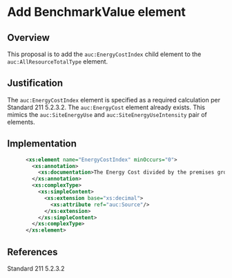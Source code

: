 # Add BenchmarkValue element

## Overview

This proposal is to add the `auc:EnergyCostIndex` child element to the `auc:AllResourceTotalType` element.

## Justification

The `auc:EnergyCostIndex` element is specified as a required calculation per Standard 211 5.2.3.2. The `auc:EnergyCost` element already exists. This mimics the `auc:SiteEnergyUse` and `auc:SiteEnergyUseIntensity` pair of elements.

## Implementation

```xml
      <xs:element name="EnergyCostIndex" minOccurs="0">
        <xs:annotation>
          <xs:documentation>The Energy Cost divided by the premises gross floor area. ($/ft2)</xs:documentation>
        </xs:annotation>
        <xs:complexType>
          <xs:simpleContent>
            <xs:extension base="xs:decimal">
              <xs:attribute ref="auc:Source"/>
            </xs:extension>
          </xs:simpleContent>
        </xs:complexType>
      </xs:element>
```

## References

Standard 211 5.2.3.2
